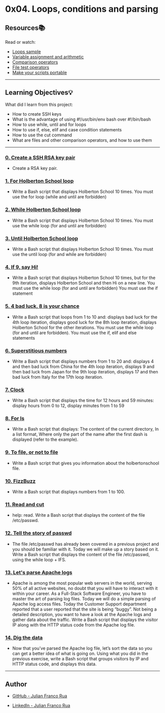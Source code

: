 
# 0x04. Loops, conditions and parsing

## Resources:books:
Read or watch:
* [Loops sample](https://intranet.hbtn.io/rltoken/fRCmr2B_Ne-rQdFZdfUDcA)
* [Variable assignment and arithmetic](https://intranet.hbtn.io/rltoken/o8mucWW2XddN4MHiHSArkA)
* [Comparison operators](https://intranet.hbtn.io/rltoken/jN0bfG-Qpkg3aYJM-n3LHw)
* [File test operators](https://intranet.hbtn.io/rltoken/mYWUvI1VFqR_KWNWZngq7Q)
* [Make your scripts portable](https://intranet.hbtn.io/rltoken/Dyrnap2UC-LrzrmCOJRx8A)

---
## Learning Objectives:bulb:
What did I learn from this project:

* How to create SSH keys
* What is the advantage of using  #!/usr/bin/env bash over #!/bin/bash
* How to use while, until and for loops
* How to use if, else, elif and case condition statements
* How to use the cut command
* What are files and other comparison operators, and how to use them

---

### [0. Create a SSH RSA key pair](./0-RSA_public_key.pub)
* Create a RSA key pair.


### [1. For Holberton School loop](./1-for_holberton_school)
* Write a Bash script that displays Holberton School 10 times. You must use the for loop (while and until are forbidden)


### [2. While Holberton School loop](./2-while_holberton_school)
* Write a Bash script that displays Holberton School 10 times. You must use the while loop (for and until are forbidden)


### [3. Until Holberton School loop](./3-until_holberton_school)
* Write a Bash script that displays Holberton School 10 times. You must use the until loop (for and while are forbidden)


### [4. If 9, say Hi!](./4-if_9_say_hi)
* Write a Bash script that displays Holberton School 10 times, but for the 9th iteration, displays Holberton School and then Hi on a new line. You must use the while loop (for and until are forbidden) You must use the if statement



### [5. 4 bad luck, 8 is your chance](./5-4_bad_luck_8_is_your_chance)
* Write a Bash script that loops from 1 to 10 and: displays bad luck for the 4th loop iteration, displays good luck for the 8th loop iteration, displays Holberton School for the other iterations. You must use the while loop (for and until are forbidden). You must use the if, elif and else statements


### [6. Superstitious numbers](./6-superstitious_numbers)
* Write a Bash script that displays numbers from 1 to 20 and: displays 4 and then bad luck from China for the 4th loop iteration, displays 9 and then bad luck from Japan for the 9th loop iteration, displays 17 and then bad luck from Italy for the 17th loop iteration.


### [7. Clock](./7-clock)
* Write a Bash script that displays the time for 12 hours and 59 minutes: display hours from 0 to 12, display minutes from 1 to 59


### [8. For ls](./8-for_ls)
* Write a Bash script that displays: The content of the current directory, In a list format, Where only the part of the name after the first dash is displayed (refer to the example).


### [9. To file, or not to file](./9-to_file_or_not_to_file)
* Write a Bash script that gives you information about the holbertonschool file.


### [10. FizzBuzz](./10-fizzbuzz)
* Write a Bash script that displays numbers from 1 to 100.


### [11. Read and cut](./100-read_and_cut)
* help: read. Write a Bash script that displays the content of the file /etc/passwd.


### [12. Tell the story of passwd](./101-tell_the_story_of_passwd)
* The file /etc/passwd has already been covered in a previous project and you should be familiar with it. Today we will make up a story based on it. Write a Bash script that displays the content of the file /etc/passwd, using the while loop + IFS.


### [13. Let's parse Apache logs](./102-lets_parse_apache_logs)
* Apache is among the most popular web servers in the world, serving 50% of all active websites, no doubt that you will have to interact with it within your career. As a Full-Stack Software Engineer, you have to master the art of parsing log files. Today we will do a simple parsing of Apache log access files. Today the Customer Support department reported that a user reported that the site is being “buggy”. Not being a detailed description, you want to have a look at the Apache logs and gather data about the traffic. Write a Bash script that displays the visitor IP along with the HTTP status code from the Apache log file.


### [14. Dig the data](./103-dig_the-data)
* Now that you’ve parsed the Apache log file, let’s sort the data so you can get a better idea of what is going on. Using what you did in the previous exercise, write a Bash script that groups visitors by IP and HTTP status code, and displays this data.

---

## Author

* [GitHub - Julian Franco Rua](https://github.com/julianfrancor)

* [LinkedIn - Julian Franco Rua](https://www.linkedin.com/in/julianfrancor/)
